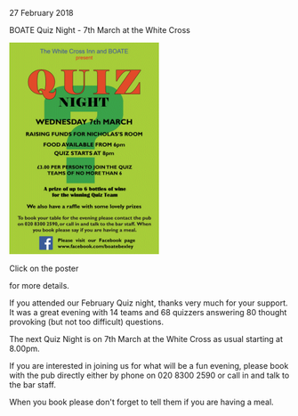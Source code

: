 27 February 2018

BOATE Quiz Night - 7th March at the White Cross

[](http://www.northcrayresidents.org.uk/posters/poster136.pdf)

![Image](images/nm0423_1.png)

Click on the poster

for more details.

If you attended our February Quiz night, thanks very much for your support. It was a great evening with 14 teams and 68 quizzers answering 80 thought provoking (but not too difficult) questions.

The next Quiz Night is on 7th March at the White Cross as usual starting at 8.00pm.

If you are interested in joining us for what will be a fun evening, please book with the pub directly either by phone on 020 8300 2590 or call in and talk to the bar staff.

When you book please don't forget to tell them if you are having a meal.
